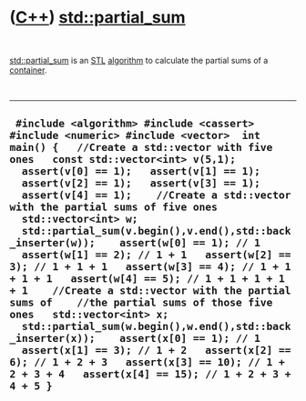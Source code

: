 



 

 

 

 

 

([C++](Cpp.md)) [std::partial\_sum](CppPartial_sum.md)
========================================================

 

[std::partial\_sum](CppPartial_sum.md) is an [STL](CppStl.md)
[algorithm](CppAlgorithm.md) to calculate the partial sums of a
[container](CppContainer.md).

 

  ---------------------------------------------------------------------------------------------------------------------------------------------------------------------------------------------------------------------------------------------------------------------------------------------------------------------------------------------------------------------------------------------------------------------------------------------------------------------------------------------------------------------------------------------------------------------------------------------------------------------------------------------------------------------------------------------------------------------------------------------------------------------------------------------------------------------------------------------------------------------------------------------------------------------------------------------------------------------------
  ` #include <algorithm> #include <cassert> #include <numeric> #include <vector>  int main() {   //Create a std::vector with five ones   const std::vector<int> v(5,1);    assert(v[0] == 1);   assert(v[1] == 1);   assert(v[2] == 1);   assert(v[3] == 1);   assert(v[4] == 1);    //Create a std::vector with the partial sums of five ones   std::vector<int> w;   std::partial_sum(v.begin(),v.end(),std::back_inserter(w));    assert(w[0] == 1); // 1   assert(w[1] == 2); // 1 + 1   assert(w[2] == 3); // 1 + 1 + 1   assert(w[3] == 4); // 1 + 1 + 1 + 1   assert(w[4] == 5); // 1 + 1 + 1 + 1 + 1    //Create a std::vector with the partial sums of    //the partial sums of those five ones   std::vector<int> x;   std::partial_sum(w.begin(),w.end(),std::back_inserter(x));    assert(x[0] == 1); // 1   assert(x[1] == 3); // 1 + 2   assert(x[2] == 6); // 1 + 2 + 3   assert(x[3] == 10); // 1 + 2 + 3 + 4   assert(x[4] == 15); // 1 + 2 + 3 + 4 + 5 }`
  ---------------------------------------------------------------------------------------------------------------------------------------------------------------------------------------------------------------------------------------------------------------------------------------------------------------------------------------------------------------------------------------------------------------------------------------------------------------------------------------------------------------------------------------------------------------------------------------------------------------------------------------------------------------------------------------------------------------------------------------------------------------------------------------------------------------------------------------------------------------------------------------------------------------------------------------------------------------------------

 

 

 

 

 





 



